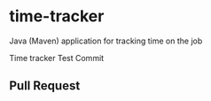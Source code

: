 # time-tracker
Java (Maven) application for tracking time on the job

Time tracker
Test Commit

## Pull Request ##
